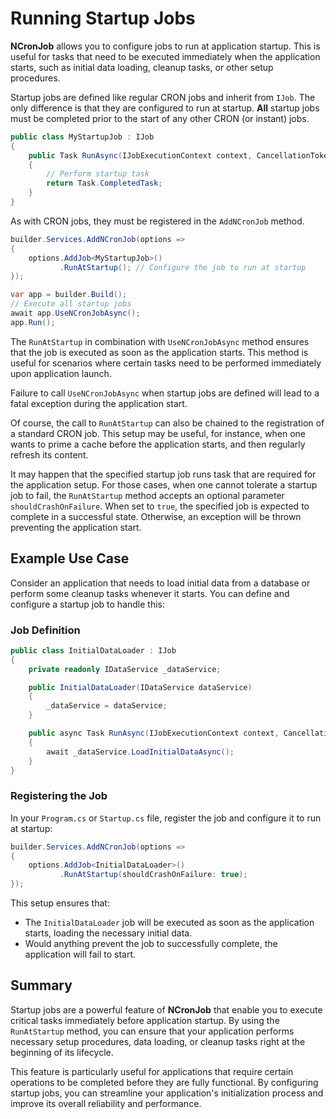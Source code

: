 # Running Startup Jobs

**NCronJob** allows you to configure jobs to run at application startup. This is useful for tasks that need to be executed immediately when the application starts, such as initial data loading, cleanup tasks, or other setup procedures.

Startup jobs are defined like regular CRON jobs and inherit from `IJob`. The only difference is that they are configured to run at startup.  **All** startup jobs must be completed prior to the start of any other CRON (or instant) jobs.

```csharp
public class MyStartupJob : IJob
{
    public Task RunAsync(IJobExecutionContext context, CancellationToken token)
    {
        // Perform startup task
        return Task.CompletedTask;
    }
}

```

As with CRON jobs, they must be registered in the `AddNCronJob` method.

```csharp
builder.Services.AddNCronJob(options => 
{
    options.AddJob<MyStartupJob>()
           .RunAtStartup(); // Configure the job to run at startup
});

var app = builder.Build();
// Execute all startup jobs
await app.UseNCronJobAsync();
app.Run();
```

The `RunAtStartup` in combination with `UseNCronJobAsync` method ensures that the job is executed as soon as the application starts. This method is useful for scenarios where certain tasks need to be performed immediately upon application launch.

Failure to call `UseNCronJobAsync` when startup jobs are defined will lead to a fatal exception during the application start.

Of course, the call to `RunAtStartup` can also be chained to the registration of a standard CRON job. This setup may be useful, for instance, when one wants to prime a cache before the application starts, and then regularly refresh its content.

It may happen that the specified startup job runs task that are required for the application setup. For those cases, when one cannot tolerate a startup job to fail, the `RunAtStartup` method accepts an optional parameter `shouldCrashOnFailure`. When set to `true`, the specified job is expected to complete in a successful state. Otherwise, an exception will be thrown preventing the application start.

## Example Use Case

Consider an application that needs to load initial data from a database or perform some cleanup tasks whenever it starts. You can define and configure a startup job to handle this:

### Job Definition

```csharp
public class InitialDataLoader : IJob
{
    private readonly IDataService _dataService;

    public InitialDataLoader(IDataService dataService)
    {
        _dataService = dataService;
    }

    public async Task RunAsync(IJobExecutionContext context, CancellationToken token)
    {
        await _dataService.LoadInitialDataAsync();
    }
}
```

### Registering the Job

In your `Program.cs` or `Startup.cs` file, register the job and configure it to run at startup:

```csharp
builder.Services.AddNCronJob(options => 
{
    options.AddJob<InitialDataLoader>()
           .RunAtStartup(shouldCrashOnFailure: true);
});
```

This setup ensures that:
- The `InitialDataLoader` job will be executed as soon as the application starts, loading the necessary initial data.
- Would anything prevent the job to successfully complete, the application will fail to start.


## Summary

Startup jobs are a powerful feature of **NCronJob** that enable you to execute critical tasks immediately before application startup. By using the `RunAtStartup` method, you can ensure that your application performs necessary setup procedures, data loading, or cleanup tasks right at the beginning of its lifecycle.

This feature is particularly useful for applications that require certain operations to be completed before they are fully functional. By configuring startup jobs, you can streamline your application's initialization process and improve its overall reliability and performance.
